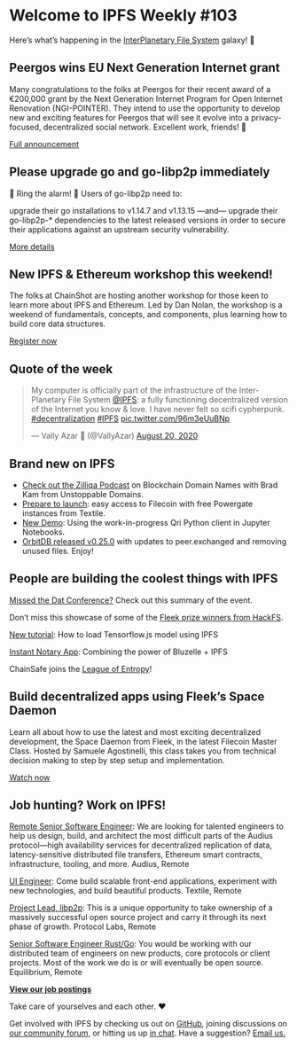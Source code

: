 # Welcome to IPFS Weekly #103

Here’s what’s happening in the [InterPlanetary File System](https://ipfs.io/) galaxy! 🚀

## Peergos wins EU Next Generation Internet grant
Many congratulations to the folks at Peergos for their recent award of a €200,000 grant by the Next Generation Internet Program for Open Internet Renovation (NGI-POINTER). They intend to use the opportunity to develop new and exciting features for Peergos that will see it evolve into a privacy-focused, decentralized social network. Excellent work, friends! 👏

[Full announcement](https://peergos.org/posts/next-generation-internet)

## Please upgrade go and go-libp2p immediately
🚨 Ring the alarm! 🚨 Users of go-libp2p need to: 

upgrade their go installations to v1.14.7 and v1.13.15 —and—
upgrade their go-libp2p-* dependencies to the latest released versions
in order to secure their applications against an upstream security vulnerability.

[More details](https://discuss.libp2p.io/t/notice-upstream-security-vulnerability-please-upgrade-go-and-go-libp2p-immediately/629)

## New IPFS & Ethereum workshop this weekend!
The folks at ChainShot are hosting another workshop for those keen to learn more about IPFS and Ethereum. Led by Dan Nolan, the workshop is a weekend of fundamentals, concepts, and components, plus learning how to build core data structures. 

[Register now](https://www.chainshot.com/workshops)

## Quote of the week
<blockquote class="twitter-tweet"><p lang="en" dir="ltr">My computer is officially part of the infrastructure of the Inter-Planetary File System <a href="https://twitter.com/IPFS?ref_src=twsrc%5Etfw">@IPFS</a>: a fully functioning decentralized version of the Internet you know &amp; love. I have never felt so scifi cypherpunk. <a href="https://twitter.com/hashtag/decentralization?src=hash&amp;ref_src=twsrc%5Etfw">#decentralization</a> <a href="https://twitter.com/hashtag/IPFS?src=hash&amp;ref_src=twsrc%5Etfw">#IPFS</a> <a href="https://t.co/96m3eUuBNp">pic.twitter.com/96m3eUuBNp</a></p>&mdash; Vally Azar 🍄 (@VallyAzar) <a href="https://twitter.com/VallyAzar/status/1296492119348183042?ref_src=twsrc%5Etfw">August 20, 2020</a></blockquote>

## Brand new on IPFS
* [Check out the Zilliqa Podcast](https://www.youtube.com/watch?v=pKXdNttBFVM&feature=emb_logo) on Blockchain Domain Names with Brad Kam from Unstoppable Domains.
* [Prepare to launch](https://blog.textile.io/prepare-to-launch-expanding-free-access-to-filecoin-through-hosted-powergates/): easy access to Filecoin with free Powergate instances from Textile.
* [New Demo](https://www.youtube.com/watch?v=P2qeY2nPK3Q&feature=emb_logo): Using the work-in-progress Qri Python client in Jupyter Notebooks.
* [OrbitDB released v0.25.0](https://github.com/orbitdb/orbit-db/releases/tag/v0.25.1) with updates to peer.exchanged and removing unused files. Enjoy!

## People are building the coolest things with IPFS
[Missed the Dat Conference?](https://blog.datproject.org/2020/08/22/dat-conference-the-summary/) Check out this summary of the event. 

Don’t miss this showcase of some of the [Fleek prize winners from HackFS](https://blog.fleek.co/posts/HackFS-winners).

[New tutorial](https://blog-81003.web.app/how-to-load-tensorflow-js-model-using-ipfs): How to load Tensorflow.js model using IPFS

[Instant Notary App](https://blog.bluzelle.com/bluzelle-community-project-showcase-instant-notary-app-57e4d2a1308e): Combining the power of Bluzelle + IPFS

ChainSafe joins the [League of Entropy](https://medium.com/chainsafe-systems/chainsafe-joins-league-of-entropy-production-drand-network-dee62919d8d5)!

## Build decentralized apps using Fleek’s Space Daemon
Learn all about how to use the latest and most exciting decentralized development, the Space Daemon from Fleek, in the latest Filecoin Master Class. Hosted by Samuele Agostinelli, this class takes you from technical decision making to step by step setup and implementation.

[Watch now](https://www.pscp.tv/w/1RDGlrnQgPlxL)

## Job hunting? Work on IPFS!
[Remote Senior Software Engineer](https://jobs.lever.co/audius): We are looking for talented engineers to help us design, build, and architect the most difficult parts of the Audius protocol—high availability services for decentralized replication of data, latency-sensitive distributed file transfers, Ethereum smart contracts, infrastructure, tooling, and more. Audius, Remote

[UI Engineer](https://textile.breezy.hr/p/2efb847aca79-ui-engineer): Come build scalable front-end applications, experiment with new technologies, and build beautiful products. Textile, Remote

[Project Lead, libp2p](https://jobs.lever.co/protocol/27ff3891-6e13-4aa8-b43a-734715e85a26): This is a unique opportunity to take ownership of a massively successful open source project and carry it through its next phase of growth. Protocol Labs, Remote

[Senior Software Engineer Rust/Go](https://www.notion.so/Hiring-Senior-Software-Engineer-Rust-Go-e6c94ccc261f426c80a483c7fc642412): You would be working with our distributed team of engineers on new products, core protocols or client projects. Most of the work we do is or will eventually be open source. Equilibrium, Remote

**[View our job postings](https://jobs.lever.co/protocol)**

Take care of yourselves and each other. ❤️

Get involved with IPFS by checking us out on [GitHub](https://github.com/ipfs), joining discussions on [our community forum](https://discuss.ipfs.io/), or hitting us up [in chat](https://riot.im/app/#/room/#ipfs:matrix.org). Have a suggestion? [Email us.](mailto:newsletter@ipfs.io)

